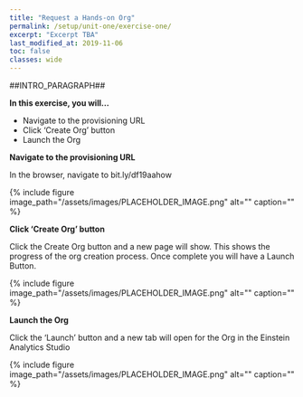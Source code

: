 ```yaml
---
title: "Request a Hands-on Org"
permalink: /setup/unit-one/exercise-one/
excerpt: "Excerpt TBA"
last_modified_at: 2019-11-06
toc: false
classes: wide
---
```


##INTRO_PARAGRAPH##

**In this exercise, you will...**

* Navigate to the provisioning URL
* Click ‘Create Org’ button
* Launch the Org


<!-- -------------------- TASK BOUNDARY -------------------- -->


**Navigate to the provisioning URL**


In the browser, navigate to bit.ly/df19aahow


{% include figure image_path="/assets/images/PLACEHOLDER_IMAGE.png" alt="" caption="" %}


<!-- -------------------- TASK BOUNDARY -------------------- -->


**Click ‘Create Org’ button**


Click the Create Org button and a new page will show. This shows the progress of the org creation process. Once complete you will have a Launch Button.


{% include figure image_path="/assets/images/PLACEHOLDER_IMAGE.png" alt="" caption="" %}



<!-- -------------------- TASK BOUNDARY -------------------- -->


**Launch the Org** 


Click the ‘Launch’ button and a new tab will open for the Org in the Einstein Analytics Studio

{% include figure image_path="/assets/images/PLACEHOLDER_IMAGE.png" alt="" caption="" %}

